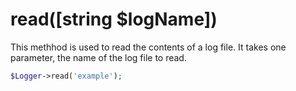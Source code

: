 # read([string $logName])
This methhod is used to read the contents of a log file. It takes one parameter, the name of the log file to read.

```php
$Logger->read('example');
```
